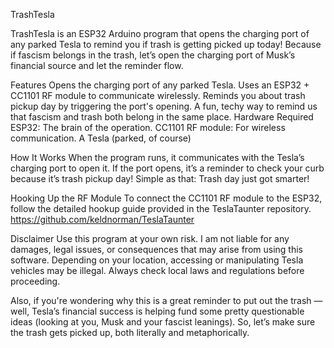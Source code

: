 TrashTesla

TrashTesla is an ESP32 Arduino program that opens the charging port of any parked Tesla to remind you if trash is getting picked up today! Because if fascism belongs in the trash, let’s open the charging port of Musk’s financial source and let the reminder flow.

Features
Opens the charging port of any parked Tesla.
Uses an ESP32 + CC1101 RF module to communicate wirelessly.
Reminds you about trash pickup day by triggering the port's opening.
A fun, techy way to remind us that fascism and trash both belong in the same place.
Hardware Required
ESP32: The brain of the operation.
CC1101 RF module: For wireless communication.
A Tesla (parked, of course) 

How It Works
When the program runs, it communicates with the Tesla’s charging port to open it.
If the port opens, it’s a reminder to check your curb because it’s trash pickup day!
Simple as that: Trash day just got smarter!

Hooking Up the RF Module
To connect the CC1101 RF module to the ESP32, follow the detailed hookup guide provided in the TeslaTaunter repository.
https://github.com/keldnorman/TeslaTaunter

Disclaimer
Use this program at your own risk. I am not liable for any damages, legal issues, or consequences that may arise from using this software. Depending on your location, accessing or manipulating Tesla vehicles may be illegal. Always check local laws and regulations before proceeding.

Also, if you're wondering why this is a great reminder to put out the trash — well, Tesla’s financial success is helping fund some pretty questionable ideas (looking at you, Musk and your fascist leanings). So, let’s make sure the trash gets picked up, both literally and metaphorically. 
